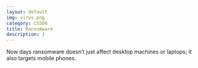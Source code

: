 ```yaml
---
layout: default
img: virus.png
category: CS506
title: Ransomware
description: |
---
```

Now days ransomware doesn’t just affect desktop machines or laptops; it also targets mobile phones. 
